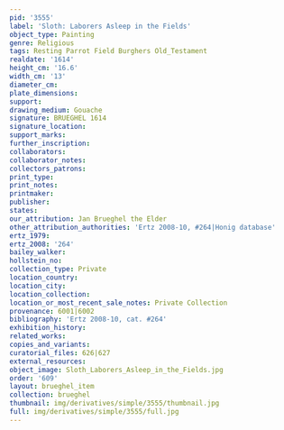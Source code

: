 ```yaml
---
pid: '3555'
label: 'Sloth: Laborers Asleep in the Fields'
object_type: Painting
genre: Religious
tags: Resting Parrot Field Burghers Old_Testament
realdate: '1614'
height_cm: '16.6'
width_cm: '13'
diameter_cm: 
plate_dimensions: 
support: 
drawing_medium: Gouache
signature: BRUEGHEL 1614
signature_location: 
support_marks: 
further_inscription: 
collaborators: 
collaborator_notes: 
collectors_patrons: 
print_type: 
print_notes: 
printmaker: 
publisher: 
states: 
our_attribution: Jan Brueghel the Elder
other_attribution_authorities: 'Ertz 2008-10, #264|Honig database'
ertz_1979: 
ertz_2008: '264'
bailey_walker: 
hollstein_no: 
collection_type: Private
location_country: 
location_city: 
location_collection: 
location_or_most_recent_sale_notes: Private Collection
provenance: 6001|6002
bibliography: 'Ertz 2008-10, cat. #264'
exhibition_history: 
related_works: 
copies_and_variants: 
curatorial_files: 626|627
external_resources: 
object_image: Sloth_Laborers_Asleep_in_the_Fields.jpg
order: '609'
layout: brueghel_item
collection: brueghel
thumbnail: img/derivatives/simple/3555/thumbnail.jpg
full: img/derivatives/simple/3555/full.jpg
---
```

